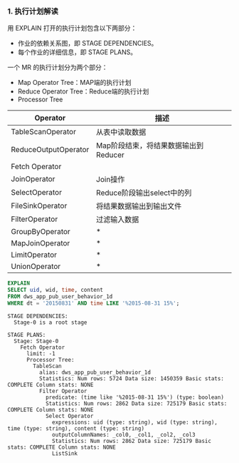 


### 1. 执行计划解读

用 EXPLAIN 打开的执行计划包含以下两部分：
- 作业的依赖关系图，即 STAGE DEPENDENCIES。
- 每个作业的详细信息，即 STAGE PLANS。

一个 MR 的执行计划分为两个部分：
- Map Operator Tree：MAP端的执行计划
- Reduce Operator Tree：Reduce端的执行计划
- Processor Tree

Operator|描述
---|---
TableScanOperator| 从表中读取数据
ReduceOutputOperator| Map阶段结束，将结果数据输出到Reducer
Fetch Operator | 
JoinOperator| Join操作
SelectOperator| Reduce阶段输出select中的列
FileSinkOperator| 将结果数据输出到输出文件
FilterOperator| 过滤输入数据
GroupByOperator|*
MapJoinOperator|*
LimitOperator|*
UnionOperator|*


```sql
EXPLAIN
SELECT uid, wid, time, content
FROM dws_app_pub_user_behavior_1d
WHERE dt = '20150831' AND time LIKE '%2015-08-31 15%';
```

```
STAGE DEPENDENCIES:
  Stage-0 is a root stage

STAGE PLANS:
  Stage: Stage-0
    Fetch Operator
      limit: -1
      Processor Tree:
        TableScan
          alias: dws_app_pub_user_behavior_1d
          Statistics: Num rows: 5724 Data size: 1450359 Basic stats: COMPLETE Column stats: NONE
          Filter Operator
            predicate: (time like '%2015-08-31 15%') (type: boolean)
            Statistics: Num rows: 2862 Data size: 725179 Basic stats: COMPLETE Column stats: NONE
            Select Operator
              expressions: uid (type: string), wid (type: string), time (type: string), content (type: string)
              outputColumnNames: _col0, _col1, _col2, _col3
              Statistics: Num rows: 2862 Data size: 725179 Basic stats: COMPLETE Column stats: NONE
              ListSink
```
